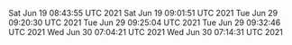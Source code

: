 Sat Jun 19 08:43:55 UTC 2021
Sat Jun 19 09:01:51 UTC 2021
Tue Jun 29 09:20:30 UTC 2021
Tue Jun 29 09:25:04 UTC 2021
Tue Jun 29 09:32:46 UTC 2021
Wed Jun 30 07:04:21 UTC 2021
Wed Jun 30 07:14:31 UTC 2021
